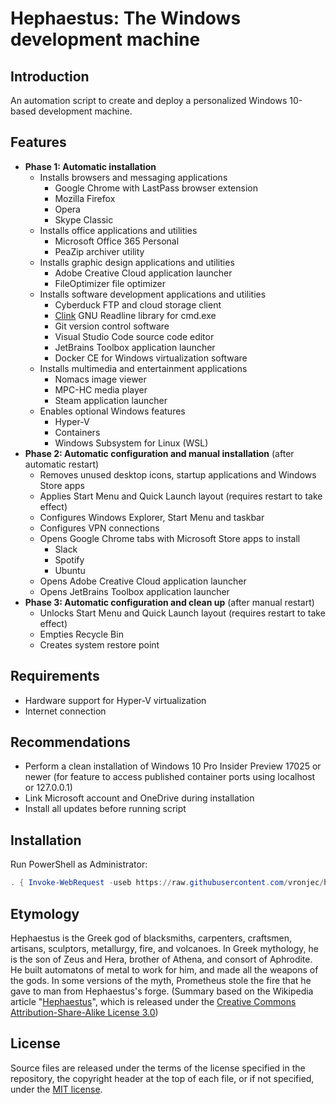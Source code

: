 # Hephaestus: The Windows development machine

## Introduction

An automation script to create and deploy a personalized Windows 10-based
development machine.

## Features

*   **Phase 1: Automatic installation**
    *   Installs browsers and messaging applications
        *   Google Chrome with LastPass browser extension
        *   Mozilla Firefox
        *   Opera
        *   Skype Classic
    *   Installs office applications and utilities
        *   Microsoft Office 365 Personal
        *   PeaZip archiver utility
    *   Installs graphic design applications and utilities
        *   Adobe Creative Cloud application launcher
        *   FileOptimizer file optimizer
    *   Installs software development applications and utilities
        *   Cyberduck FTP and cloud storage client
        *   [Clink](http://mridgers.github.io/clink) GNU Readline library for cmd.exe
        *   Git version control software
        *   Visual Studio Code source code editor
        *   JetBrains Toolbox application launcher
        *   Docker CE for Windows virtualization software
    *   Installs multimedia and entertainment applications
        *   Nomacs image viewer
        *   MPC-HC media player
        *   Steam application launcher
    *   Enables optional Windows features
        *   Hyper-V 
        *   Containers
        *   Windows Subsystem for Linux (WSL)
*   **Phase 2: Automatic configuration and manual installation** (after
    automatic restart)
    *   Removes unused desktop icons, startup applications and Windows
        Store apps
    *   Applies Start Menu and Quick Launch layout (requires restart to
        take effect)
    *   Configures Windows Explorer, Start Menu and taskbar
    *   Configures VPN connections
    *   Opens Google Chrome tabs with Microsoft Store apps to install
        *   Slack
        *   Spotify
        *   Ubuntu
    *   Opens Adobe Creative Cloud application launcher
    *   Opens JetBrains Toolbox application launcher
*   **Phase 3: Automatic configuration and clean up** (after manual
    restart)
    *   Unlocks Start Menu and Quick Launch layout (requires restart to
        take effect)
    *   Empties Recycle Bin
    *   Creates system restore point
        
## Requirements

*   Hardware support for Hyper-V virtualization
*   Internet connection

## Recommendations

*   Perform a clean installation of Windows 10 Pro Insider Preview 17025
    or newer (for feature to access published container ports using
    localhost or 127.0.0.1)
*   Link Microsoft account and OneDrive during installation
*   Install all updates before running script

## Installation

Run PowerShell as Administrator:

```powershell
. { Invoke-WebRequest -useb https://raw.githubusercontent.com/vronjec/hephaestus-windows/master/Install-Hephaestus.ps1 } | Invoke-Expression
```

## Etymology

Hephaestus is the Greek god of blacksmiths, carpenters, craftsmen,
artisans, sculptors, metallurgy, fire, and volcanoes. In Greek
mythology, he is the son of Zeus and Hera, brother of Athena,
and consort of Aphrodite. He built automatons of metal to work for him,
and made all the weapons of the gods. In some versions of the myth,
Prometheus stole the fire that he gave to man from Hephaestus's forge.
(Summary based on the Wikipedia article
"[Hephaestus](https://en.wikipedia.org/wiki/Hephaestus)",
which is released under the
[Creative Commons Attribution-Share-Alike License 3.0](https://creativecommons.org/licenses/by-sa/3.0/))


## License

Source files are released under the terms of the license specified in
the repository, the copyright header at the top of each file, or if not
specified, under the [MIT license](https://opensource.org/licenses/MIT).

